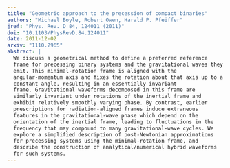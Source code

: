 ```yaml
---
title: "Geometric approach to the precession of compact binaries"
authors: "Michael Boyle, Robert Owen, Harald P. Pfeiffer"
jref: "Phys. Rev. D 84, 124011 (2011)"
doi: "10.1103/PhysRevD.84.124011"
date: 2011-12-02
arxiv: "1110.2965"
abstract: |
  We discuss a geometrical method to define a preferred reference
  frame for precessing binary systems and the gravitational waves they
  emit. This minimal-rotation frame is aligned with the
  angular-momentum axis and fixes the rotation about that axis up to a
  constant angle, resulting in an essentially invariant
  frame. Gravitational waveforms decomposed in this frame are
  similarly invariant under rotations of the inertial frame and
  exhibit relatively smoothly varying phase. By contrast, earlier
  prescriptions for radiation-aligned frames induce extraneous
  features in the gravitational-wave phase which depend on the
  orientation of the inertial frame, leading to fluctuations in the
  frequency that may compound to many gravitational-wave cycles. We
  explore a simplified description of post-Newtonian approximations
  for precessing systems using the minimal-rotation frame, and
  describe the construction of analytical/numerical hybrid waveforms
  for such systems.
---
```

